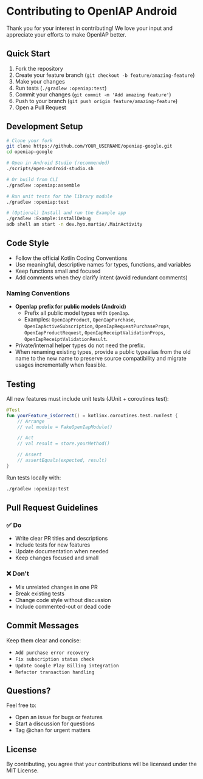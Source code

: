 # Contributing to OpenIAP Android

Thank you for your interest in contributing! We love your input and appreciate your efforts to make OpenIAP better.

## Quick Start

1. Fork the repository
2. Create your feature branch (`git checkout -b feature/amazing-feature`)
3. Make your changes
4. Run tests (`./gradlew :openiap:test`)
5. Commit your changes (`git commit -m 'Add amazing feature'`)
6. Push to your branch (`git push origin feature/amazing-feature`)
7. Open a Pull Request

## Development Setup

```bash
# Clone your fork
git clone https://github.com/YOUR_USERNAME/openiap-google.git
cd openiap-google

# Open in Android Studio (recommended)
./scripts/open-android-studio.sh

# Or build from CLI
./gradlew :openiap:assemble

# Run unit tests for the library module
./gradlew :openiap:test

# (Optional) Install and run the Example app
./gradlew :Example:installDebug
adb shell am start -n dev.hyo.martie/.MainActivity
```

## Code Style

- Follow the official Kotlin Coding Conventions
- Use meaningful, descriptive names for types, functions, and variables
- Keep functions small and focused
- Add comments when they clarify intent (avoid redundant comments)

### Naming Conventions

- **OpenIap prefix for public models (Android)**
  - Prefix all public model types with `OpenIap`.
  - Examples: `OpenIapProduct`, `OpenIapPurchase`, `OpenIapActiveSubscription`, `OpenIapRequestPurchaseProps`, `OpenIapProductRequest`, `OpenIapReceiptValidationProps`, `OpenIapReceiptValidationResult`.
- Private/internal helper types do not need the prefix.
- When renaming existing types, provide a public typealias from the old name to the new name to preserve source compatibility and migrate usages incrementally when feasible.

## Testing

All new features must include unit tests (JUnit + coroutines test):

```kotlin
@Test
fun yourFeature_isCorrect() = kotlinx.coroutines.test.runTest {
    // Arrange
    // val module = FakeOpenIapModule()

    // Act
    // val result = store.yourMethod()

    // Assert
    // assertEquals(expected, result)
}
```

Run tests locally with:

```bash
./gradlew :openiap:test
```

## Pull Request Guidelines

### ✅ Do

- Write clear PR titles and descriptions
- Include tests for new features
- Update documentation when needed
- Keep changes focused and small

### ❌ Don't

- Mix unrelated changes in one PR
- Break existing tests
- Change code style without discussion
- Include commented-out or dead code

## Commit Messages

Keep them clear and concise:

- `Add purchase error recovery`
- `Fix subscription status check`
- `Update Google Play Billing integration`
- `Refactor transaction handling`

## Questions?

Feel free to:

- Open an issue for bugs or features
- Start a discussion for questions
- Tag @chan for urgent matters

## License

By contributing, you agree that your contributions will be licensed under the MIT License.
